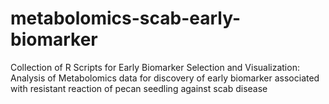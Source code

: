 # metabolomics-scab-early-biomarker
Collection of R Scripts for Early Biomarker Selection and Visualization: Analysis of Metabolomics data for discovery of early biomarker associated with resistant reaction of pecan seedling against scab disease
